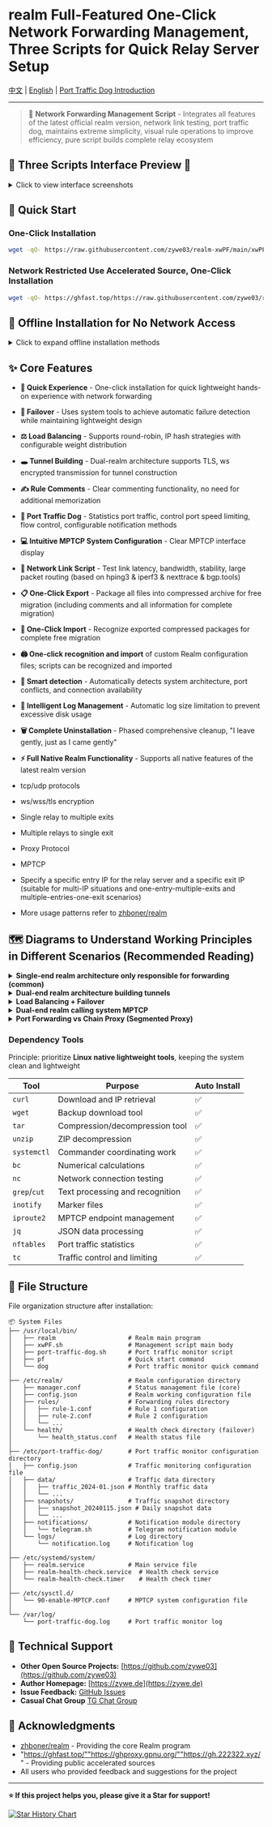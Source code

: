 # realm Full-Featured One-Click Network Forwarding Management, Three Scripts for Quick Relay Server Setup

[中文](README.md) | [English](README_EN.md) | [Port Traffic Dog Introduction](port-traffic-dog-README.md)

---

> 🚀 **Network Forwarding Management Script** - Integrates all features of the latest official realm version, network link testing, port traffic dog, maintains extreme simplicity, visual rule operations to improve efficiency, pure script builds complete relay ecosystem

## 📸 Three Scripts Interface Preview 📸

<details>
<summary>Click to view interface screenshots</summary>

### xwPF.sh realm forwarding script

**Main Interface**
![bc670bfc66faa167f43ac261184415c9.png](https://i.mji.rip/2025/08/28/bc670bfc66faa167f43ac261184415c9.png)

**Forwarding Configuration Management**
![91b443454ee6bbbb0926c1f2b33e8727.png](https://i.mji.rip/2025/08/28/91b443454ee6bbbb0926c1f2b33e8727.png)

**Load Balancing & Failover**
![Load Balancing + Failover](https://i.mji.rip/2025/07/17/e545e7ee444a0a2aa3592d080678696c.png)

**MPTCP Settings Interface**
![ead4f6fe61a1f3128a6b9f18dadf6a63.png](https://i.mji.rip/2025/08/28/ead4f6fe61a1f3128a6b9f18dadf6a63.png)

### Port Traffic Dog

**Main Interface**
![1e811dd521314e01a2e533b72580c7a4.png](https://i.mji.rip/2025/08/28/1e811dd521314e01a2e533b72580c7a4.png)

### Relay Network Link Testing Script
```
===================== Network Link Testing Complete Report =====================

✍️ Parameter Test Report
─────────────────────────────────────────────────────────────────
  Local (client) initiated test
  Target: 92.112.*.*:5201
  Test direction: Client ↔ Server
  Single test duration: 30 seconds
  System: Debian GNU/Linux 12 | Kernel: 6.1.0-35-cloud-amd64
  Local: cubic+htb (congestion control algorithm+queue)
  TCP receive buffer (rmem): 4096   131072  6291456
  TCP send buffer (wmem): 4096   16384   4194304

🧭 TCP Large Packet Route Path Analysis (based on nexttrace)
─────────────────────────────────────────────────────────────────
 AS path: AS979 > AS209699
 ISP: Private Customer - SBC Internet Services
 Geographic path: Japan > Singapore
 Map link: https://assets.nxtrace.org/tracemap/b4a9ec9f-8b69-5793-a9b6-0cd0981d8de0.html
─────────────────────────────────────────────────────────────────
🌐 BGP Peering Relationship Analysis (based on bgp.tools)
─────────────────────────────────────────────────────────────────
Upstream nodes: 9 │ Peer nodes: 44

AS979       │AS21859     │AS174       │AS2914      │AS3257      │AS3356      │AS3491
NetLab      │Zenlayer    │Cogent      │NTT         │GTT         │Lumen       │PCCW

AS5511      │AS6453      │AS6461      │AS6762      │AS6830      │AS12956     │AS1299
Orange      │TATA        │Zayo        │Sparkle     │Liberty     │Telxius     │Arelion

AS3320
DTAG
─────────────────────────────────────────────────────────────────
 Image link: https://bgp.tools/pathimg/979-55037bdd89ab4a8a010e70f46a2477ba7456640ec6449f518807dd2e
─────────────────────────────────────────────────────────────────
⚡ Network Link Parameter Analysis (based on hping3 & iperf3)
─────────────────────────────────────────────────────────────────────────────────
    PING & Jitter             ⬆️ TCP Uplink Bandwidth                     ⬇️ TCP Downlink Bandwidth
─────────────────────────  ─────────────────────────────  ─────────────────────────────
  Average: 72.3ms          220 Mbps (27.5 MB/s)             10 Mbps (1.2 MB/s)
  Minimum: 69.5ms          Total transfer: 786 MB             Total transfer: 35.4 MB
  Maximum: 75.9ms          Retransmissions: 0                    Retransmissions: 5712
  Jitter: 6.4ms

─────────────────────────────────────────────────────────────────────────────────────────────
 Direction  │ Throughput               │ Packet Loss Rate        │ Jitter
─────────────────────────────────────────────────────────────────────────────────────────────
 ⬆️ UDP Up   │ 219.0 Mbps (27.4 MB/s)    │ 2021/579336 (0.35%)       │ 0.050 ms
 ⬇️ UDP Down │ 10.0 Mbps (1.2 MB/s)      │ 0/26335 (0%)              │ 0.040 ms

─────────────────────────────────────────────────────────────────
Test completion time: 2025-08-28 20:12:29 | Script open source: https://github.com/zywe03/realm-xwPF
```

</details>

## 🚀 Quick Start

### One-Click Installation

```bash
wget -qO- https://raw.githubusercontent.com/zywe03/realm-xwPF/main/xwPF.sh | sudo bash -s install
```

### Network Restricted Use Accelerated Source, One-Click Installation

```bash
wget -qO- https://ghfast.top/https://raw.githubusercontent.com/zywe03/realm-xwPF/main/xwPF.sh | sudo bash -s install
```

## 🧭 Offline Installation for No Network Access

<details>
<summary>Click to expand offline installation methods</summary>

Suitable for completely network-disconnected environments

**Download Required Files**

Download the following files on a device with network access:
- **Script File Download**: [xwPF.sh](https://github.com/zywe03/realm-xwPF/raw/main/xwPF.sh) (Right-click → Save as)
- **Realm Program Download** (choose according to system architecture):

| Architecture | Applicable Systems | Download Link | Detection Command |
|--------------|-------------------|---------------|-------------------|
| x86_64 | Common 64-bit systems | [realm-x86_64-unknown-linux-gnu.tar.gz](https://github.com/zhboner/realm/releases/download/v2.7.0/realm-x86_64-unknown-linux-gnu.tar.gz) | `uname -m` shows `x86_64` |
| aarch64 | ARM64 systems | [realm-aarch64-unknown-linux-gnu.tar.gz](https://github.com/zhboner/realm/releases/download/v2.7.0/realm-aarch64-unknown-linux-gnu.tar.gz) | `uname -m` shows `aarch64` |
| armv7 | ARM32 systems (like Raspberry Pi) | [realm-armv7-unknown-linux-gnueabihf.tar.gz](https://github.com/zhboner/realm/releases/download/v2.7.0/realm-armv7-unknown-linux-gnueabihf.tar.gz) | `uname -m` shows `armv7l` or `armv6l` |

Create any directory to place the script and compressed package files. When starting with bash command and selecting **1. Install Configuration**, it will automatically detect and install the **realm file in the script's directory** first.

</details>

## ✨ Core Features

- **🚀 Quick Experience** - One-click installation for quick lightweight hands-on experience with network forwarding
- **🔄 Failover** - Uses system tools to achieve automatic failure detection while maintaining lightweight design
- **⚖️ Load Balancing** - Supports round-robin, IP hash strategies with configurable weight distribution
- **🕳️ Tunnel Building** - Dual-realm architecture supports TLS, ws encrypted transmission for tunnel construction
- **✍️ Rule Comments** - Clear commenting functionality, no need for additional memorization
- **🔔 Port Traffic Dog** - Statistics port traffic, control port speed limiting, flow control, configurable notification methods
- **💻 Intuitive MPTCP System Configuration** - Clear MPTCP interface display
- **🛜 Network Link Script** - Test link latency, bandwidth, stability, large packet routing (based on hping3 & iperf3 & nexttrace & bgp.tools)

- **📋 One-Click Export** - Package all files into compressed archive for free migration (including comments and all information for complete migration)
- **📒 One-Click Import** - Recognize exported compressed packages for complete free migration
- **🖨️ One-click recognition and import** of custom Realm configuration files; scripts can be recognized and imported
- **🔧 Smart detection** - Automatically detects system architecture, port conflicts, and connection availability

- **📝 Intelligent Log Management** - Automatic log size limitation to prevent excessive disk usage
- **🗑️ Complete Uninstallation** - Phased comprehensive cleanup, "I leave gently, just as I came gently"
- **⚡ Full Native Realm Functionality** - Supports all native features of the latest realm version
- tcp/udp protocols
- ws/wss/tls encryption
- Single relay to multiple exits
- Multiple relays to single exit
- Proxy Protocol
- MPTCP
- Specify a specific entry IP for the relay server and a specific exit IP (suitable for multi-IP situations and one-entry-multiple-exits and multiple-entries-one-exit scenarios)
- More usage patterns refer to [zhboner/realm](https://github.com/zhboner/realm)

## 🗺️ Diagrams to Understand Working Principles in Different Scenarios (Recommended Reading)

<details>
<summary><strong>Single-end realm architecture only responsible for forwarding (common)</strong></summary>

Relay server installs realm, exit server installs business software

Relay server realm only forwards data packets received on the configured listening IP:port to the exit server as-is, encryption/decryption is handled by business software

So the encryption protocol for the entire link is determined by the exit server's business software

![e3c0a9ebcee757b95663fc73adc4e880.png](https://i.mji.rip/2025/07/17/e3c0a9ebcee757b95663fc73adc4e880.png)

</details>

<details>
<summary><strong>Dual-end realm architecture building tunnels</strong></summary>

Relay server installs realm, exit server needs to install realm and business software

An additional layer of realm-supported encrypted transmission is added between realm instances

#### So the encryption chosen by relay server realm, masquerading domains, etc., must be consistent with the exit server, otherwise decryption will fail

![4c1f0d860cd89ca79f4234dd23f81316.png](https://i.mji.rip/2025/07/17/4c1f0d860cd89ca79f4234dd23f81316.png)

</details>

<details>
<summary><strong>Load Balancing + Failover</strong></summary>

- Same port forwarding with multiple exit servers
![a9f7c94e9995022557964011d35c3ad4.png](https://i.mji.rip/2025/07/15/a9f7c94e9995022557964011d35c3ad4.png)

- Frontend > Multiple Relays > Single Exit
![2cbc533ade11a8bcbbe63720921e9e05.png](https://i.mji.rip/2025/07/17/2cbc533ade11a8bcbbe63720921e9e05.png)

- `Round Robin` mode (roundrobin)

Continuously switches between exit servers in the rule group

- `IP Hash` mode (iphash)

Based on source IP hash value, determines traffic direction, ensuring requests from the same IP always go to the same exit server

- Weight represents allocation probability

- Failover

When a certain exit is detected as failed, it's temporarily removed from the load balancing list. After recovery, it will be automatically added back to the load balancing list

Native realm currently does not support failover

- Script's Implementation Principle
```
1. systemd timer trigger (every 4 seconds)
   ↓
2. Execute health check script
   ↓
3. Read rule configuration files
   ↓
4. Perform TCP connectivity detection for each target
   ├── nc -z -w3 target port
   └── Backup: telnet target port
   ↓
5. Update health status file (atomic update)
   ├── Success: success_count++, fail_count=0
   └── Failure: fail_count++, success_count=0
   ↓
6. Determine status changes
   ├── 2 consecutive failures → Mark as failed
   └── 2 consecutive successes + 120s cooldown (avoid jitter switching) → Mark as recovered
   ↓
7. If status changes, create update marker file
```

Clients can use command `while ($true) { (Invoke-WebRequest -Uri 'http://ifconfig.me/ip' -UseBasicParsing).Content; Start-Sleep -Seconds 1 }` or `while true; do curl -s ifconfig.me; echo; sleep 1; done` to monitor IP changes in real-time and confirm mode effectiveness.

</details>

<details>
<summary>
<strong>Dual-end realm calling system MPTCP</strong>
</summary>

**Q: Does MPTCP endpoint create a new virtual network interface?**
No, it tells the MPTCP protocol stack: this IP address can be used for MPTCP connections to specify paths: data can be transmitted through this IP address and corresponding network interface
Establish multiple paths: allow a single TCP connection to use multiple network paths simultaneously

**Q: Why specify both IP and network interface?**
Network interface: the system needs to know which physical network interface this IP address corresponds to for routing selection
IP address: the MPTCP protocol needs to know which IP addresses can be used to establish subflows
192.168.1.100 dev eth0 subflow fullmesh = tells MPTCP it can establish connections through eth0 interface's this IP
10.0.0.50 dev eth1 subflow fullmesh = tells MPTCP it can establish connections through eth1 interface's this IP

If you want more fine-grained control, consider:

Server-side also setting signal endpoints:
Fine-grained MPTCP control

</details>

<details>
<summary><strong>Port Forwarding vs Chain Proxy (Segmented Proxy)</strong></summary>

Two concepts that are easily confused

**Simple Understanding**

Port forwarding only forwards traffic from one port to another port

Chain proxy is like this

Divided into two proxy segments, hence also called segmented proxy, secondary proxy (detailed configuration may be covered later)

**Each has its advantages** depending on use case | Note some servers don't allow proxy installation | However chain proxy can be very flexible in certain scenarios

| Chain Proxy | Port Forwarding |
| :---------- | :-------------- |
| All servers in the chain need proxy software installed | Relay server installs forwarding, exit server installs proxy |
| Higher configuration file complexity | Lower configuration file complexity (L4 layer forwarding) |
| Overhead from unpacking/packing at each hop | Native TCP/UDP passthrough, theoretically faster |
| More precise outbound control and traffic splitting (configure exit at each hop) | Difficult outbound control |

</details>

### Dependency Tools
Principle: prioritize **Linux native lightweight tools**, keeping the system clean and lightweight

| Tool | Purpose | Auto Install |
|------|---------|--------------|
| `curl` | Download and IP retrieval | ✅ |
| `wget` | Backup download tool | ✅ |
| `tar` | Compression/decompression tool | ✅ |
| `unzip` | ZIP decompression | ✅ |
| `systemctl` | Commander coordinating work | ✅ |
| `bc` | Numerical calculations | ✅ |
| `nc` | Network connection testing | ✅ |
| `grep`/`cut` | Text processing and recognition | ✅ |
| `inotify` | Marker files | ✅ |
| `iproute2` | MPTCP endpoint management | ✅ |
| `jq` | JSON data processing | ✅ |
| `nftables` | Port traffic statistics | ✅ |
| `tc` | Traffic control and limiting | ✅ |

## 📁 File Structure

File organization structure after installation:

```
📦 System Files
├── /usr/local/bin/
│   ├── realm                    # Realm main program
│   ├── xwPF.sh                  # Management script main body
│   ├── port-traffic-dog.sh      # Port traffic monitor script
│   ├── pf                       # Quick start command
│   └── dog                      # Port traffic monitor quick command
│
├── /etc/realm/                  # Realm configuration directory
│   ├── manager.conf             # Status management file (core)
│   ├── config.json              # Realm working configuration file
│   ├── rules/                   # Forwarding rules directory
│   │   ├── rule-1.conf          # Rule 1 configuration
│   │   ├── rule-2.conf          # Rule 2 configuration
│   │   └── ...
│   └── health/                  # Health check directory (failover)
│       └── health_status.conf   # Health status file
│
├── /etc/port-traffic-dog/       # Port traffic monitor configuration directory
│   ├── config.json              # Traffic monitoring configuration file
│   ├── data/                    # Traffic data directory
│   │   ├── traffic_2024-01.json # Monthly traffic data
│   │   └── ...
│   ├── snapshots/               # Traffic snapshot directory
│   │   ├── snapshot_20240115.json # Daily snapshot data
│   │   └── ...
│   ├── notifications/           # Notification module directory
│   │   └── telegram.sh          # Telegram notification module
│   └── logs/                    # Log directory
│       └── notification.log     # Notification log
│
├── /etc/systemd/system/
│   ├── realm.service            # Main service file
│   ├── realm-health-check.service  # Health check service
│   └── realm-health-check.timer    # Health check timer
│
├── /etc/sysctl.d/
│   └── 90-enable-MPTCP.conf     # MPTCP system configuration file
│
└── /var/log/
    └── port-traffic-dog.log     # Port traffic monitor log
```

## 🤝 Technical Support

- **Other Open Source Projects:** [https://github.com/zywe03](https://github.com/zywe03)
- **Author Homepage:** [https://zywe.de](https://zywe.de)
- **Issue Feedback:** [GitHub Issues](https://github.com/zywe03/realm-xwPF/issues)
- **Casual Chat Group** [TG Chat Group](https://t.me/zywe_chat)

## 🙏 Acknowledgments

- [zhboner/realm](https://github.com/zhboner/realm) - Providing the core Realm program
- "https://ghfast.top/""https://ghproxy.gpnu.org/""https://gh.222322.xyz/" - Providing public accelerated sources
- All users who provided feedback and suggestions for the project

---

**⭐ If this project helps you, please give it a Star for support!**

[![Star History Chart](https://api.star-history.com/svg?repos=zywe03/realm-xwPF&type=Date)](https://www.star-history.com/#zywe03/realm-xwPF&Date)
